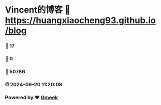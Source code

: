 # Vincent的博客 :link: https://huangxiaocheng93.github.io/blog 
### :page_facing_up: [17](https://huangxiaocheng93.github.io/blog/tag.html) 
### :speech_balloon: 0 
### :hibiscus: 50786 
### :alarm_clock: 2024-09-20 11:20:08 
### Powered by :heart: [Gmeek](https://github.com/Meekdai/Gmeek)
